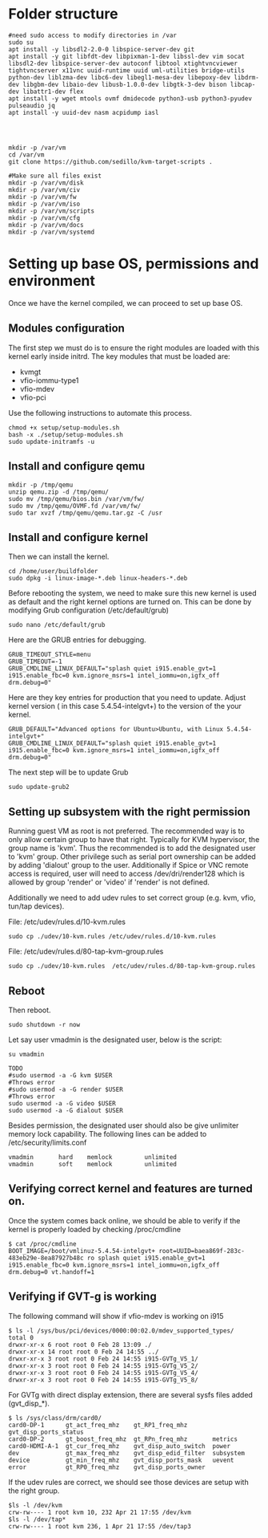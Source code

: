 # Folder structure
```
#need sudo access to modify directories in /var
sudo su
apt install -y libsdl2-2.0-0 libspice-server-dev git
apt install -y git libfdt-dev libpixman-1-dev libssl-dev vim socat libsdl2-dev libspice-server-dev autoconf libtool xtightvncviewer tightvncserver x11vnc uuid-runtime uuid uml-utilities bridge-utils python-dev liblzma-dev libc6-dev libegl1-mesa-dev libepoxy-dev libdrm-dev libgbm-dev libaio-dev libusb-1.0.0-dev libgtk-3-dev bison libcap-dev libattr1-dev flex
apt install -y wget mtools ovmf dmidecode python3-usb python3-pyudev pulseaudio jq
apt install -y uuid-dev nasm acpidump iasl




mkdir -p /var/vm
cd /var/vm
git clone https://github.com/sedillo/kvm-target-scripts .

#Make sure all files exist
mkdir -p /var/vm/disk
mkdir -p /var/vm/civ
mkdir -p /var/vm/fw
mkdir -p /var/vm/iso
mkdir -p /var/vm/scripts
mkdir -p /var/vm/cfg
mkdir -p /var/vm/docs
mkdir -p /var/vm/systemd
```
# Setting up base OS, permissions and environment

Once we have the kernel compiled, we can proceed to set up base OS.

## Modules configuration

The first step we must do is to ensure the right modules are loaded with this kernel early inside initrd. The key modules that must be loaded are:
* kvmgt
* vfio-iommu-type1
* vfio-mdev
* vfio-pci

Use the following instructions to automate this process.

```
chmod +x setup/setup-modules.sh
bash -x ./setup/setup-modules.sh
sudo update-initramfs -u
```
## Install and configure qemu
```
mkdir -p /tmp/qemu
unzip qemu.zip -d /tmp/qemu/
sudo mv /tmp/qemu/bios.bin /var/vm/fw/
sudo mv /tmp/qemu/OVMF.fd /var/vm/fw/
sudo tar xvzf /tmp/qemu/qemu.tar.gz -C /usr

```
## Install and configure kernel

Then we can install the kernel.
```
cd /home/user/buildfolder
sudo dpkg -i linux-image-*.deb linux-headers-*.deb
```
Before rebooting the system, we need to make sure this new kernel is used as default and the right kernel options are turned on. This can be done by modifying Grub configuration (/etc/default/grub)

```
sudo nano /etc/default/grub
```

Here are the GRUB entries for debugging.

```
GRUB_TIMEOUT_STYLE=menu
GRUB_TIMEOUT=-1
GRUB_CMDLINE_LINUX_DEFAULT="splash quiet i915.enable_gvt=1 i915.enable_fbc=0 kvm.ignore_msrs=1 intel_iommu=on,igfx_off drm.debug=0"
```

Here are they key entries for production that you need to update. Adjust kernel version ( in this case 5.4.54-intelgvt+) to the version of the your kernel.

```
GRUB_DEFAULT="Advanced options for Ubuntu>Ubuntu, with Linux 5.4.54-intelgvt+"
GRUB_CMDLINE_LINUX_DEFAULT="splash quiet i915.enable_gvt=1 i915.enable_fbc=0 kvm.ignore_msrs=1 intel_iommu=on,igfx_off drm.debug=0"
```

The next step will be to update Grub
```
sudo update-grub2
```
## Setting up subsystem with the right permission

Running guest VM as root is not preferred. The recommended way is to only allow certain group to have that right. Typically for KVM hypervisor, the group name is 'kvm'. Thus the recommended is to add the designated user to 'kvm' group. Other privilege such as serial port ownership can be added by adding 'dialout' group to the user. Additionally if Spice or VNC remote access is required, user will need to access /dev/dri/render128 which is allowed by group 'render' or 'video' if 'render' is not defined.

Additionally we need to add udev rules to set correct group (e.g. kvm, vfio, tun/tap devices).

File: /etc/udev/rules.d/10-kvm.rules
```
sudo cp ./udev/10-kvm.rules /etc/udev/rules.d/10-kvm.rules
```
File: /etc/udev/rules.d/80-tap-kvm-group.rules
```
sudo cp ./udev/10-kvm.rules  /etc/udev/rules.d/80-tap-kvm-group.rules
```
## Reboot
Then reboot.
```
sudo shutdown -r now
```

Let say user vmadmin is the designated user, below is the script:

```
su vmadmin 

TODO
#sudo usermod -a -G kvm $USER
#Throws error
#sudo usermod -a -G render $USER
#Throws error
sudo usermod -a -G video $USER
sudo usermod -a -G dialout $USER
```
Besides permission, the designated user should also be give unlimiter memory lock capability. The following lines can be added to /etc/security/limits.conf
```
vmadmin       hard    memlock         unlimited
vmadmin       soft    memlock         unlimited
```


## Verifying correct kernel and features are turned on.

Once the system comes back online, we should be able to verify if the kernel is properly loaded by checking /proc/cmdline
```
$ cat /proc/cmdline
BOOT_IMAGE=/boot/vmlinuz-5.4.54-intelgvt+ root=UUID=baea869f-283c-483eb29e-8ea87927b48c ro splash quiet i915.enable_gvt=1 i915.enable_fbc=0 kvm.ignore_msrs=1 intel_iommu=on,igfx_off drm.debug=0 vt.handoff=1
```

## Verifying if GVT-g is working

The following command will show if vfio-mdev is working on i915
```
$ ls -l /sys/bus/pci/devices/0000:00:02.0/mdev_supported_types/
total 0
drwxr-xr-x 6 root root 0 Feb 28 13:09 ./
drwxr-xr-x 14 root root 0 Feb 24 14:55 ../
drwxr-xr-x 3 root root 0 Feb 24 14:55 i915-GVTg_V5_1/
drwxr-xr-x 3 root root 0 Feb 24 14:55 i915-GVTg_V5_2/
drwxr-xr-x 3 root root 0 Feb 24 14:55 i915-GVTg_V5_4/
drwxr-xr-x 3 root root 0 Feb 24 14:55 i915-GVTg_V5_8/
```
For GVTg with direct display extension, there are several sysfs files added (gvt_disp_*).
```
$ ls /sys/class/drm/card0/
card0-DP-1      gt_act_freq_mhz    gt_RP1_freq_mhz       gvt_disp_ports_status
card0-DP-2      gt_boost_freq_mhz  gt_RPn_freq_mhz       metrics
card0-HDMI-A-1  gt_cur_freq_mhz    gvt_disp_auto_switch  power
dev             gt_max_freq_mhz    gvt_disp_edid_filter  subsystem
device          gt_min_freq_mhz    gvt_disp_ports_mask   uevent
error           gt_RP0_freq_mhz    gvt_disp_ports_owner
```
If the udev rules are correct, we should see those devices are setup with the right group.
```
$ls -l /dev/kvm
crw-rw---- 1 root kvm 10, 232 Apr 21 17:55 /dev/kvm
$ls -l /dev/tap*
crw-rw---- 1 root kvm 236, 1 Apr 21 17:55 /dev/tap3
```
